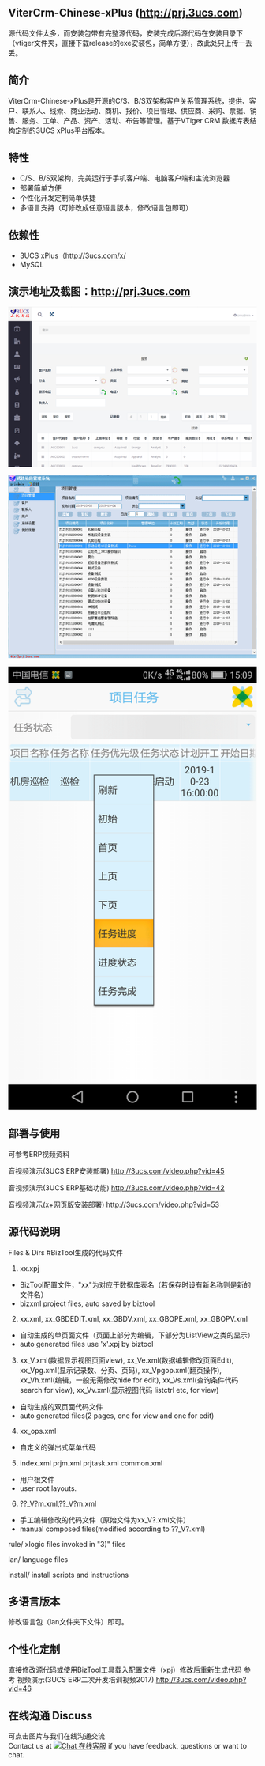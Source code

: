 ## ViterCrm-Chinese-xPlus (http://prj.3ucs.com)
源代码文件太多，而安装包带有完整源代码，安装完成后源代码在安装目录下（vtiger文件夹，直接下载release的exe安装包，简单方便），故此处只上传一丢丢。

## 简介
ViterCrm-Chinese-xPlus是开源的C/S、B/S双架构客户关系管理系统，提供、客户、联系人、线索、商业活动、商机、报价、项目管理、供应商、采购、票据、销售、服务、工单、产品、资产、活动、布告等管理。基于VTiger CRM 数据库表结构定制的3UCS xPlus平台版本。

## 特性
- C/S、B/S双架构，完美运行于手机客户端、电脑客户端和主流浏览器
- 部署简单方便
- 个性化开发定制简单快捷
- 多语言支持（可修改成任意语言版本，修改语言包即可）

## 依赖性
- 3UCS xPlus（http://3ucs.com/x/
- MySQL

## 演示地址及截图：http://prj.3ucs.com
![](imgs/xwebcrm.png)

![](imgs/crmgif.gif)

![](imgs/prjmobile.gif)

## 部署与使用
可参考ERP视频资料

音视频演示(3UCS ERP安装部署) http://3ucs.com/video.php?vid=45

音视频演示(3UCS ERP基础功能) http://3ucs.com/video.php?vid=42

音视频演示(x+网页版安装部署) http://3ucs.com/video.php?vid=53

## 源代码说明
Files & Dirs
#BizTool生成的代码文件
1) 	xx.xpj
- BizTool配置文件，"xx"为对应于数据库表名（若保存时设有新名称则是新的文件名）
- bizxml project files, auto saved by biztool
	
2)	xx.xml, xx_GBDEDIT.xml, xx_GBDV.xml, xx_GBOPE.xml, xx_GBOPV.xml
- 自动生成的单页面文件（页面上部分为编辑，下部分为ListView之类的显示）
- auto generated files use 'x'.xpj by biztool

3)	xx_V.xml(数据显示视图页面view), xx_Ve.xml(数据编辑修改页面Edit), xx_Vpg.xml(显示记录数、分页、页码), xx_Vpgop.xml(翻页操作), xx_Vh.xml(编辑，一般无需修改hide for edit), xx_Vs.xml(查询条件代码search for view), xx_Vv.xml(显示视图代码 listctrl etc, for view)
- 自动生成的双页面代码文件
- auto generated files(2 pages, one for view and one for edit)
	
4)	xx_ops.xml
- 自定义的弹出式菜单代码
	
5)	index.xml prjm.xml prjtask.xml common.xml
- 用户根文件
- user root layouts.	
	
6)	??_V?m.xml,??_V?m.xml
- 手工编辑修改的代码文件（原始文件为xx_V?.xml文件）
- manual composed files(modified according to ??_V?.xml)
	
rule/		xlogic files invoked in "3)" files

lan/		language files

install/	install scripts and instructions

## 多语言版本
修改语言包（lan文件夹下文件）即可。

## 个性化定制
直接修改源代码或使用BizTool工具载入配置文件（xpj）修改后重新生成代码
参考 视频演示(3UCS ERP二次开发培训视频2017) http://3ucs.com/video.php?vid=46

## 在线沟通 Discuss
可点击图片与我们在线沟通交流<br/>
Contact us at <a href="http://3ucs.com/xchat/index.php?enterurl=http%3A%2F%2Fgithub.crm.3ucs.com%2F" target="_blank"><img src="http://3ucs.com/images/livechat.png" alt="Chat 在线客服"/></a> if you have feedback, questions or want to chat. 



